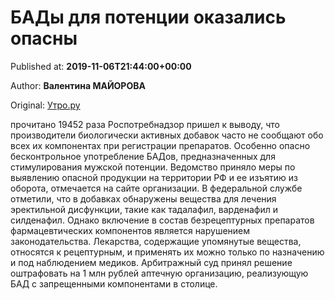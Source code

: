 
# БАДы для потенции оказались опасны

Published at: **2019-11-06T21:44:00+00:00**

Author: **Валентина МАЙОРОВА**

Original: [Утро.ру](https://utro.ru/life/2019/11/06/1423626.shtml)

прочитано 19452 раза
Роспотребнадзор пришел к выводу, что производители биологически активных добавок часто не сообщают обо всех их компонентах при регистрации препаратов. Особенно опасно бесконтрольное употребление БАДов, предназначенных для стимулирования мужской потенции.
Ведомство приняло меры по выявлению опасной продукции на территории РФ и ее изъятию из оборота, отмечается на сайте организации. В федеральной службе отметили, что в добавках обнаружены вещества для лечения эректильной дисфункции, такие как тадалафил, варденафил и силденафил.
Однако включение в состав безрецептурных препаратов фармацевтических компонентов является нарушением законодательства. Лекарства, содержащие упомянутые вещества, относятся к рецептурным, и применять их можно только по назначению и под наблюдением медиков.
Арбитражный суд принял решение оштрафовать на 1 млн рублей аптечную организацию, реализующую БАД с запрещенными компонентами в столице.
